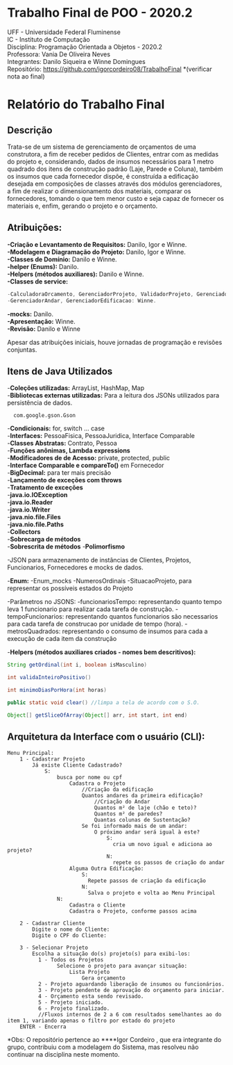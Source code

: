 # Trabalho Final de POO - 2020.2
UFF - Universidade Federal Fluminense</br>
IC - Instituto de Computação</br>
Disciplina: Programação Orientada a Objetos - 2020.2</br>
Professora: Vania De Oliveira Neves</br>
Integrantes: Danilo Siqueira e Winne Domingues</br>
Repositório: https://github.com/igorcordeiro08/TrabalhoFinal *(verificar nota ao final) 



# Relatório do Trabalho Final


## Descrição

Trata-se de um sistema de gerenciamento de orçamentos de uma construtora, a fim de receber pedidos de Clientes, entrar com as medidas do projeto e, considerando, dados de insumos necessários para 1 metro quadrado dos itens de construção padrão (Laje, Parede e Coluna), também os insumos  que cada fornecedor dispõe, é construída a edificação desejada em composições de classes através dos módulos gerenciadores, a fim de realizar o dimensionamento dos materiais, comparar os fornecedores, tomando o que tem menor custo e seja capaz de fornecer os materiais e, enfim, gerando o projeto e o orçamento.


## Atribuições:

**-Criação e Levantamento de Requisitos:** Danilo, Igor e Winne.</br>
**-Modelagem e Diagramação do Projeto:** Danilo, Igor e Winne.</br>
**-Classes de Domínio:** Danilo e Winne.</br>
**-helper (Enums):** Danilo.</br>
**-Helpers (métodos auxiliares):** Danilo e Winne.</br>
**-Classes de service:**</br>
``` java
-CalculadoraOrcamento, GerenciadorProjeto, ValidadorProjeto, GerenciadorCliente, GerenciadorCatalogo, GerenciadorContrato: Danilo.
-GerenciadorAndar, GerenciadorEdificacao: Winne.
 ```
 
**-mocks:** Danilo.</br>
**-Apresentação:** Winne.</br>
**-Revisão:** Danilo e Winne</br>

Apesar das atribuições iniciais, houve jornadas de programação e revisões conjuntas.</br>

## Itens de Java Utilizados


   -**Coleções utilizadas:** ArrayList, HashMap, Map</br>
   -**Bibliotecas externas utilizadas:** Para a leitura dos JSONs utilizados para persistência de dados.</br>
      
      com.google.gson.Gson
   -**Condicionais:** for, switch … case</br>
   -**Interfaces:** PessoaFisica, PessoaJuridica, Interface Comparable</br>
   -**Classes Abstratas:** Contrato, Pessoa</br>
   -**Funções anônimas, Lambda expressions**</br>
   -**Modificadores de de Acesso:** private, protected, public</br>
   -**Interface Comparable e compareTo()** em Fornecedor</br>
   -**BigDecimal:** para ter mais precisão</br>
   -**Lançamento de exceções com throws**</br>
   -**Tratamento de exceções**</br>
   -**java.io.IOException**</br>
   -**java.io.Reader**</br>
   -**java.io.Writer**</br>
   -**java.nio.file.Files**</br>
   -**java.nio.file.Paths**</br>
   -**Collectors**</br>
   -**Sobrecarga de métodos**</br>
   -**Sobrescrita de métodos**
   -**Polimorfismo**</br>
    
   -JSON para armazenamento de instâncias de Clientes, Projetos, Funcionarios, Fornecedores e mocks de dados.
    
   -**Enum:** 
      -Enum_mocks 
      -NumerosOrdinais
      -SituacaoProjeto, para representar os possíveis estados do Projeto
        
   -Parâmetros no JSONS: 
     -funcionariosTempo: representando quanto tempo leva 1 funcionario para realizar cada tarefa de construção.
     -tempoFuncionarios: representando quantos funcionarios são necessarios para cada tarefa de construcao por unidade de tempo (hora).
     -metrosQuadrados:  representando o consumo de insumos para cada a execução de cada item da construção


   -**Helpers (métodos auxiliares criados - nomes bem descritivos):**</br>
   ```java
   String getOrdinal(int i, boolean isMasculino)
   
   int validaInteiroPositivo()
   
   int minimoDiasPorHora(int horas)
   
   public static void clear() //limpa a tela de acordo com o S.O.
   
   Object[] getSliceOfArray(Object[] arr, int start, int end)
   ```

## Arquitetura da Interface com o usuário (CLI):


    Menu Principal:
        1 - Cadastrar Projeto
            Já existe Cliente Cadastrado?
                S:
                    busca por nome ou cpf
                        Cadastra o Projeto
                            //Criação da edificação
                            Quantos andares da primeira edificação?
                                //Criação do Andar
                                Quantos m² de laje (chão e teto)?
                                Quantos m² de paredes? 
                                Quantas colunas de Sustentação?
                            Se foi informado mais de um andar:
                                O próximo andar será igual à este?
                                    S: 
                                      cria um novo igual e adiciona ao projeto?
                                    N:
                                      repete os passos de criação do andar
                        Alguma Outra Edificação:
                            S: 
                              Repete passos de criação da edificação
                            N: 
                              Salva o projeto e volta ao Menu Principal
                    N:
                        Cadastra o Cliente
                        Cadastra o Projeto, conforme passos acima
        
        2 - Cadastrar Cliente
            Digite o nome do Cliente:
            Digite o CPF do Cliente: 
    
        3 - Selecionar Projeto
            Escolha a situação do(s) projeto(s) para exibi-los: 
              1 - Todos os Projetos
                    Selecione o projeto para avançar situação: 
                        Lista Projeto
                            Gera orçamento
              2 - Projeto aguardando liberação de insumos ou funcionários.
              3 - Projeto pendente de aprovação do orçamento para iniciar.
              4 - Orçamento esta sendo revisado.
              5 - Projeto iniciado.
              6 - Projeto finalizado.
              //Fluxos internos de 2 a 6 com resultados semelhantes ao do item 1, variando apenas o filtro por estado do projeto
        ENTER - Encerra   


                    
                

*Obs: O repositório pertence ao ****Igor Cordeiro , que era integrante do grupo, contribuiu com a modelagem do Sistema, mas resolveu não continuar na disciplina neste momento.



